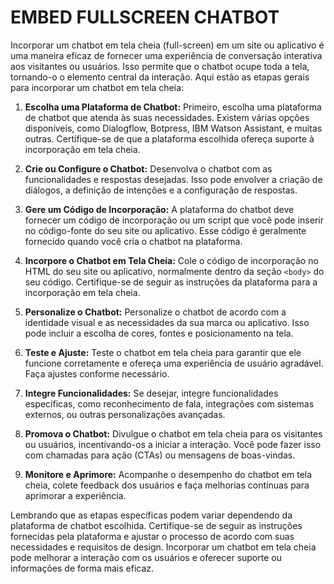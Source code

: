 # EMBED FULLSCREEN CHATBOT
Incorporar um chatbot em tela cheia (full-screen) em um site ou aplicativo é uma maneira eficaz de fornecer uma experiência de conversação interativa aos visitantes ou usuários. Isso permite que o chatbot ocupe toda a tela, tornando-o o elemento central da interação. Aqui estão as etapas gerais para incorporar um chatbot em tela cheia:

1. **Escolha uma Plataforma de Chatbot:** Primeiro, escolha uma plataforma de chatbot que atenda às suas necessidades. Existem várias opções disponíveis, como Dialogflow, Botpress, IBM Watson Assistant, e muitas outras. Certifique-se de que a plataforma escolhida ofereça suporte à incorporação em tela cheia.

2. **Crie ou Configure o Chatbot:** Desenvolva o chatbot com as funcionalidades e respostas desejadas. Isso pode envolver a criação de diálogos, a definição de intenções e a configuração de respostas.

3. **Gere um Código de Incorporação:** A plataforma do chatbot deve fornecer um código de incorporação ou um script que você pode inserir no código-fonte do seu site ou aplicativo. Esse código é geralmente fornecido quando você cria o chatbot na plataforma.

4. **Incorpore o Chatbot em Tela Cheia:** Cole o código de incorporação no HTML do seu site ou aplicativo, normalmente dentro da seção `<body>` do seu código. Certifique-se de seguir as instruções da plataforma para a incorporação em tela cheia.

5. **Personalize o Chatbot:** Personalize o chatbot de acordo com a identidade visual e as necessidades da sua marca ou aplicativo. Isso pode incluir a escolha de cores, fontes e posicionamento na tela.

6. **Teste e Ajuste:** Teste o chatbot em tela cheia para garantir que ele funcione corretamente e ofereça uma experiência de usuário agradável. Faça ajustes conforme necessário.

7. **Integre Funcionalidades:** Se desejar, integre funcionalidades específicas, como reconhecimento de fala, integrações com sistemas externos, ou outras personalizações avançadas.

8. **Promova o Chatbot:** Divulgue o chatbot em tela cheia para os visitantes ou usuários, incentivando-os a iniciar a interação. Você pode fazer isso com chamadas para ação (CTAs) ou mensagens de boas-vindas.

9. **Monitore e Aprimore:** Acompanhe o desempenho do chatbot em tela cheia, colete feedback dos usuários e faça melhorias contínuas para aprimorar a experiência.

Lembrando que as etapas específicas podem variar dependendo da plataforma de chatbot escolhida. Certifique-se de seguir as instruções fornecidas pela plataforma e ajustar o processo de acordo com suas necessidades e requisitos de design. Incorporar um chatbot em tela cheia pode melhorar a interação com os usuários e oferecer suporte ou informações de forma mais eficaz.